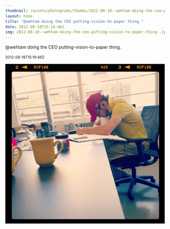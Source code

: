 ```yaml
---
thumbnail: /assets/photograms/thumbs/2012-08-18--wehtam-doing-the-ceo-putting-vision-to-paper-thing-.jpg
layout: home
title: "@wehtam doing the CEO putting-vision-to-paper thing."
date: 2012-08-18T15:16:46Z
img: 2012-08-18--wehtam-doing-the-ceo-putting-vision-to-paper-thing-.jpg
---
```


@wehtam doing the CEO putting-vision-to-paper thing.

<small>2012-08-18T15:16:46Z</small>

![@wehtam doing the CEO putting-vision-to-paper thing.](2012-08-18--wehtam-doing-the-ceo-putting-vision-to-paper-thing-.jpg)
